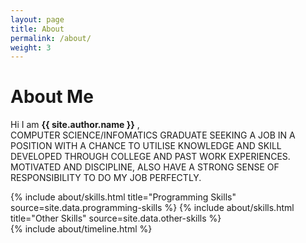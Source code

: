 ```yaml
---
layout: page
title: About
permalink: /about/
weight: 3
---
```


# **About Me**

Hi I am **{{ site.author.name }}** ,<br>
COMPUTER SCIENCE/INFOMATICS GRADUATE SEEKING A JOB IN A POSITION WITH A CHANCE TO UTILISE KNOWLEDGE AND SKILL DEVELOPED THROUGH COLLEGE AND PAST WORK EXPERIENCES. MOTIVATED AND DISCIPLINE, ALSO HAVE A STRONG SENSE OF RESPONSIBILITY TO DO MY JOB PERFECTLY.

<div class="row">
{% include about/skills.html title="Programming Skills" source=site.data.programming-skills %}
{% include about/skills.html title="Other Skills" source=site.data.other-skills %}
</div>

<div class="row">
{% include about/timeline.html %}
</div>
